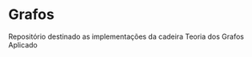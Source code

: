 # Grafos

</p4>  Repositório destinado as implementações da cadeira Teoria dos Grafos Aplicado  <p4>
